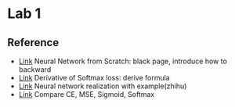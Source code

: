 # Lab 1

## Reference
- [Link](https://mlfromscratch.com/neural-network-tutorial/#/)
  Neural Network from Scratch: black page, introduce how to backward
- [Link](https://math.stackexchange.com/questions/945871/derivative-of-softmax-loss-function)
  Derivative of Softmax loss: derive formula
- [Link](https://zhuanlan.zhihu.com/p/58964140)
  Neural network realization with example(zhihu)
- [Link](https://medium.com/jarvis-toward-intelligence/%E6%AF%94%E8%BC%83-cross-entropy-%E8%88%87-mean-squared-error-8bebc0255f5)
  Compare CE, MSE, Sigmoid, Softmax
